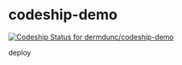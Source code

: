 codeship-demo
=============

[ ![Codeship Status for dermdunc/codeship-demo](https://codeship.io/projects/4f40f560-3087-0132-1e27-7a5f7278aa04/status)](https://codeship.io/projects/39842)

deploy
